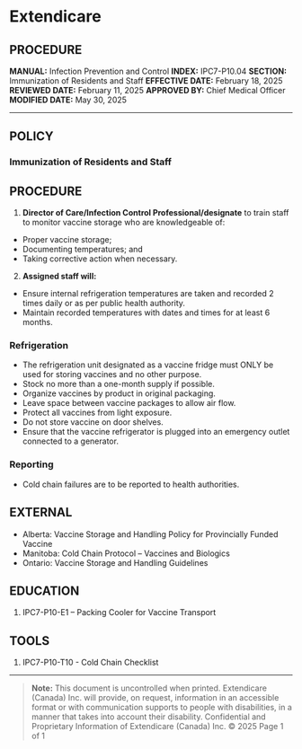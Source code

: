 # Extendicare

## PROCEDURE
**MANUAL:** Infection Prevention and Control
**INDEX:** IPC7-P10.04
**SECTION:** Immunization of Residents and Staff
**EFFECTIVE DATE:** February 18, 2025
**REVIEWED DATE:** February 11, 2025
**APPROVED BY:** Chief Medical Officer
**MODIFIED DATE:** May 30, 2025

----

## POLICY
### Immunization of Residents and Staff

## PROCEDURE
1. **Director of Care/Infection Control Professional/designate** to train staff to monitor vaccine storage who are knowledgeable of:
- Proper vaccine storage;
- Documenting temperatures; and
- Taking corrective action when necessary.

2. **Assigned staff will:**
- Ensure internal refrigeration temperatures are taken and recorded 2 times daily or as per public health authority.
- Maintain recorded temperatures with dates and times for at least 6 months.

### Refrigeration
- The refrigeration unit designated as a vaccine fridge must ONLY be used for storing vaccines and no other purpose.
- Stock no more than a one-month supply if possible.
- Organize vaccines by product in original packaging.
- Leave space between vaccine packages to allow air flow.
- Protect all vaccines from light exposure.
- Do not store vaccine on door shelves.
- Ensure that the vaccine refrigerator is plugged into an emergency outlet connected to a generator.

### Reporting
- Cold chain failures are to be reported to health authorities.

## EXTERNAL
- Alberta: Vaccine Storage and Handling Policy for Provincially Funded Vaccine
- Manitoba: Cold Chain Protocol – Vaccines and Biologics
- Ontario: Vaccine Storage and Handling Guidelines

## EDUCATION
1. IPC7-P10-E1 – Packing Cooler for Vaccine Transport

## TOOLS
1. IPC7-P10-T10 - Cold Chain Checklist

----

> **Note:** This document is uncontrolled when printed.
> Extendicare (Canada) Inc. will provide, on request, information in an accessible format or with communication supports to people with disabilities, in a manner that takes into account their disability. Confidential and Proprietary Information of Extendicare (Canada) Inc. © 2025
> Page 1 of 1